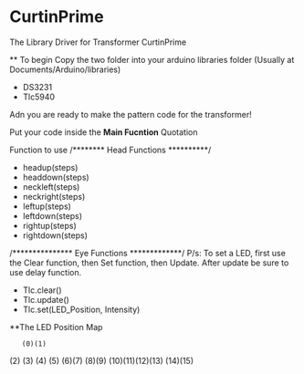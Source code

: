 # CurtinPrime
The Library Driver for Transformer CurtinPrime

** To begin
Copy the two folder into your arduino libraries folder (Usually at  Documents/Arduino/libraries)
- DS3231
- Tlc5940

Adn you are ready to make the pattern code for the transformer!

Put your code inside the **Main Fucntion** Quotation

Function to use
/********
Head Functions
**********/
- headup(steps)
- headdown(steps)
- neckleft(steps)
- neckright(steps)
- leftup(steps)
- leftdown(steps)
- rightup(steps)
- rightdown(steps)

/***************
Eye Functions
*************/
P/s: To set a LED, first use the Clear function, then Set function, then Update. After update be sure to use delay function.

- Tlc.clear()
- Tlc.update()
- Tlc.set(LED_Position, Intensity)

**The LED Position Map

       (0)(1)
  (2) (3)  (4) (5)
(6)(7)         (8)(9)
   (10)(11)(12)(13)
       (14)(15)
